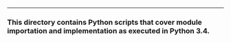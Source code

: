 ---
### This directory contains Python scripts that cover module importation and implementation as executed in Python 3.4.

